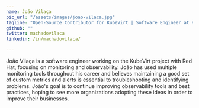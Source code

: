 ```yaml
---
name: João Vilaça
pic_url: "/assets/images/joao-vilaca.jpg"
tagline: "Open-Source Contributor for KubeVirt | Software Engineer at RedHat"
github: ""
twitter: machadovilaca
linkedin: /in/machadovilaca/

---
```

João Vilaça is a software engineer working on the KubeVirt project with Red Hat, focusing on monitoring and observability. João has used multiple monitoring tools throughout his career and believes maintaining a good set of custom metrics and alerts is essential to troubleshooting and identifying problems. João's goal is to continue improving observability tools and best practices, hoping to see more organizations adopting these ideas in order to improve their businesses.